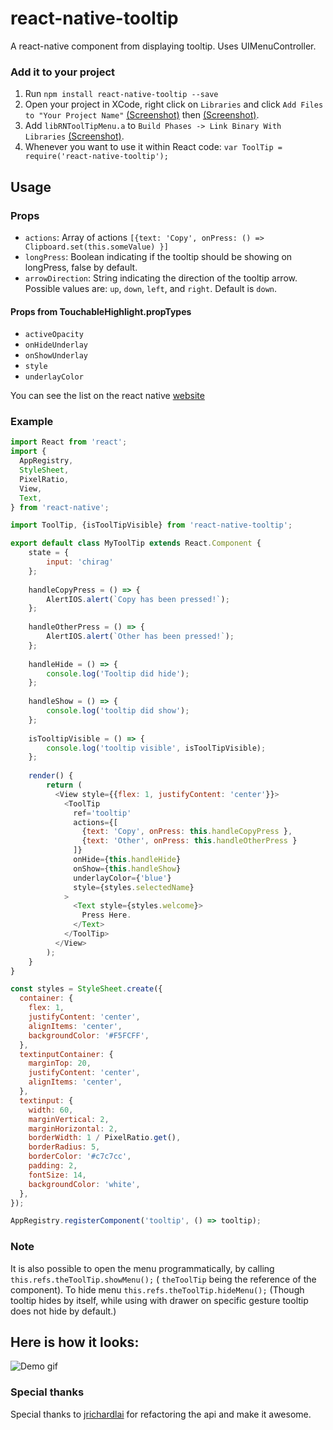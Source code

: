 # react-native-tooltip

A react-native component from displaying tooltip. Uses UIMenuController.

### Add it to your project

1. Run `npm install react-native-tooltip --save`
2. Open your project in XCode, right click on `Libraries` and click `Add
   Files to "Your Project Name"` [(Screenshot)](http://url.brentvatne.ca/jQp8) then [(Screenshot)](http://url.brentvatne.ca/1gqUD).
3. Add `libRNToolTipMenu.a` to `Build Phases -> Link Binary With Libraries`
   [(Screenshot)](http://url.brentvatne.ca/17Xfe).
4. Whenever you want to use it within React code: `var ToolTip = require('react-native-tooltip');`

## Usage

### Props

- `actions`: Array of actions `[{text: 'Copy', onPress: () => Clipboard.set(this.someValue) }]`
- `longPress`: Boolean indicating if the tooltip should be showing on longPress, false by default.
- `arrowDirection`: String indicating the direction of the tooltip arrow. Possible values are: `up`, `down`, `left`, and `right`. Default is `down`.

#### Props from TouchableHighlight.propTypes

- `activeOpacity`
- `onHideUnderlay`
- `onShowUnderlay`
- `style`
- `underlayColor`

You can see the list on the react native [website](https://facebook.github.io/react-native/docs/touchablehighlight.html#content)

### Example

```javascript
import React from 'react';
import {
  AppRegistry,
  StyleSheet,
  PixelRatio,
  View,
  Text,
} from 'react-native';

import ToolTip, {isToolTipVisible} from 'react-native-tooltip';

export default class MyToolTip extends React.Component {
    state = {
        input: 'chirag'
    };
    
    handleCopyPress = () => {
        AlertIOS.alert(`Copy has been pressed!`);
    };
    
    handleOtherPress = () => {
        AlertIOS.alert(`Other has been pressed!`);
    };
    
    handleHide = () => {
        console.log('Tooltip did hide');
    };
    
    handleShow = () => {
        console.log('tooltip did show');
    };
    
    isTooltipVisible = () => {
        console.log('tooltip visible', isToolTipVisible);
    };
    
    render() {
        return (
          <View style={{flex: 1, justifyContent: 'center'}}>
            <ToolTip
              ref='tooltip'
              actions={[
                {text: 'Copy', onPress: this.handleCopyPress },
                {text: 'Other', onPress: this.handleOtherPress }
              ]}
              onHide={this.handleHide}
              onShow={this.handleShow}
              underlayColor={'blue'}
              style={styles.selectedName}
            >
              <Text style={styles.welcome}>
                Press Here.
              </Text>
            </ToolTip>
          </View>
        );
    }
}

const styles = StyleSheet.create({
  container: {
    flex: 1,
    justifyContent: 'center',
    alignItems: 'center',
    backgroundColor: '#F5FCFF',
  },
  textinputContainer: {
    marginTop: 20,
    justifyContent: 'center',
    alignItems: 'center',
  },
  textinput: {
    width: 60,
    marginVertical: 2,
    marginHorizontal: 2,
    borderWidth: 1 / PixelRatio.get(),
    borderRadius: 5,
    borderColor: '#c7c7cc',
    padding: 2,
    fontSize: 14,
    backgroundColor: 'white',
  },
});

AppRegistry.registerComponent('tooltip', () => tooltip);
```

### Note

It is also possible to open the menu programmatically, by calling `this.refs.theToolTip.showMenu();` ( `theToolTip` being the reference of the component).
To hide menu `this.refs.theToolTip.hideMenu();` (Though tooltip hides by itself, while using with drawer on specific gesture tooltip does not hide by default.)

## Here is how it looks:
![Demo gif](https://github.com/chirag04/react-native-tooltip/blob/master/screenshot.png)

### Special thanks
Special thanks to [jrichardlai](https://github.com/jrichardlai) for refactoring the api and make it awesome.
